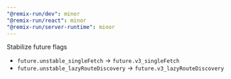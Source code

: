 ```yaml
---
"@remix-run/dev": minor
"@remix-run/react": minor
"@remix-run/server-runtime": minor
---
```


Stabilize future flags
   - `future.unstable_singleFetch` -> `future.v3_singleFetch`
   - `future.unstable_lazyRouteDiscovery` -> `future.v3_lazyRouteDiscovery`
